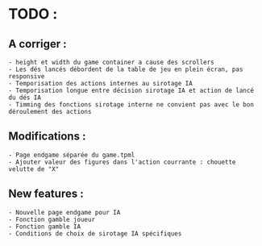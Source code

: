 # TODO :

## A corriger :
    - height et width du game container a cause des scrollers
    - Les dés lancés débordent de la table de jeu en plein écran, pas responsive
    - Temporisation des actions internes au sirotage IA
    - Temporisation longue entre décision sirotage IA et action de lancé du dés IA
    - Timming des fonctions sirotage interne ne convient pas avec le bon déroulement des actions

## Modifications :
    - Page endgame séparée du game.tpml
    - Ajouter valeur des figures dans l'action courrante : chouette velutte de "X"

## New features :
    - Nouvelle page endgame pour IA
    - Fonction gamble joueur
    - Fonction gamble IA
    - Conditions de choix de sirotage IA spécifiques